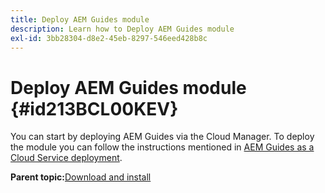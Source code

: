 ```yaml
---
title: Deploy AEM Guides module
description: Learn how to Deploy AEM Guides module
exl-id: 3bb28304-d8e2-45eb-8297-546eed428b8c
---
```

# Deploy AEM Guides module {#id213BCL00KEV}

You can start by deploying AEM Guides via the Cloud Manager. To deploy the module you can follow the instructions mentioned in [AEM Guides as a Cloud Service deployment](/help/product-guide/release-info/deploy-xml-on-aemaacs.md).

**Parent topic:**[Download and install](download-install.md)
